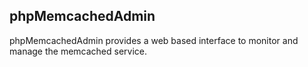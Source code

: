 ## phpMemcachedAdmin

phpMemcachedAdmin provides a web based interface to monitor and manage the
memcached service.